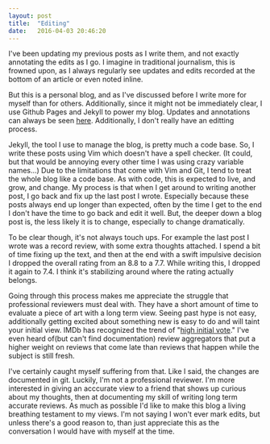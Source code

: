```yaml
---
layout: post
title:  "Editing"
date:   2016-04-03 20:46:20
---
```

I've been updating my previous posts as I write them, and not exactly annotating the edits as I go. I imagine in traditional journalism, this is frowned upon, as I always regularly see updates and edits recorded at the bottom of an article or even noted inline.

But this is a personal blog, and as I've discussed before I write more for myself than for others. Additionally, since it might not be immediately clear, I use Github Pages and Jekyll to power my blog. Updates and annotations can always be seen [here](https://github.com/se3000/se3000.github.io). Additionally, I don't really have an editting process.

Jekyll, the tool I use to manage the blog, is pretty much a code base. So, I write these posts using Vim which doesn't have a spell checker. (It could, but that would be annoying every other time I was using crazy variable names...) Due to the limitations that come with Vim and Git, I tend to treat the whole blog like a code base. As with code, this is expected to live, and grow, and change. My process is that when I get around to writing another post, I go back and fix up the last post I wrote. Especially because these posts always end up longer than expected, often by the time I get to the end I don't have the time to go back and edit it well. But, the deeper down a blog post is, the less likely it is to change, especially to change dramatically.

To be clear though, it's not always touch ups. For example the last post I wrote was a record review, with some extra thoughts attached. I spend a bit of time fixing up the text, and then at the end with a swift impulsive decision I dropped the overall rating from an 8.8 to a 7.7. While writing this, I dropped it again to 7.4. I think it's stabilizing around where the rating actually belongs.

Going through this process makes me appreciate the struggle that professional reviewers must deal with. They have a short amount of time to evaluate a piece of art with a long term view. Seeing past hype is not easy, additionally getting excited about something new is easy to do and will taint your initial view. IMDb has recognized the trend of "[high initial vote](http://www.imdb.com/help/show_leaf?highinitialvote)." I've even heard of(but can't find documentation) review aggregators that put a higher weight on reviews that come late than reviews that happen while the subject is still fresh.

I've certainly caught myself suffering from that. Like I said, the changes are documented in git. Luckily, I'm not a professional reviewer. I'm more interested in giving an acccurate view to a friend that shows up curious about my thoughts, then at documenting my skill of writing long term accurate reviews. As much as possible I'd like to make this blog a living breathing testament to my views. I'm not saying I won't ever mark edits, but unless there's a good reason to, than just appreciate this as the conversation I would have with myself at the time.
